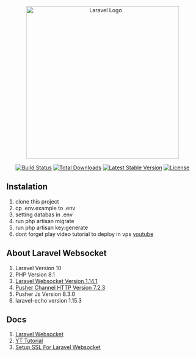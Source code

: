 <p align="center"><a href="https://laravel.com" target="_blank"><img src="https://raw.githubusercontent.com/laravel/art/master/logo-lockup/5%20SVG/2%20CMYK/1%20Full%20Color/laravel-logolockup-cmyk-red.svg" width="400" alt="Laravel Logo"></a></p>

<p align="center">
<a href="https://github.com/laravel/framework/actions"><img src="https://github.com/laravel/framework/workflows/tests/badge.svg" alt="Build Status"></a>
<a href="https://packagist.org/packages/laravel/framework"><img src="https://img.shields.io/packagist/dt/laravel/framework" alt="Total Downloads"></a>
<a href="https://packagist.org/packages/laravel/framework"><img src="https://img.shields.io/packagist/v/laravel/framework" alt="Latest Stable Version"></a>
<a href="https://packagist.org/packages/laravel/framework"><img src="https://img.shields.io/packagist/l/laravel/framework" alt="License"></a>
</p>

## Instalation
1. clone this project
2. cp .env.example to .env
3. setting databas in .env
4. run php artisan migrate
5. run php artisan key:generate
6. dont forget play video tutorial to deploy in vps [youtube](https://youtu.be/WCpU2CqsIr4?si=oMyaNwE74ABeoPQX)

## About Laravel Websocket

1. Laravel Version 10
2. PHP Version 8.1
3. [Laravel Websocket Version 1.14.1](https://github.com/beyondcode/laravel-websockets)
4. [Pusher Channel HTTP Version 7.2.3](https://github.com/pusher/pusher-http-php)
5. Pusher Js Version 8.3.0
6. laravel-echo version 1.15.3

## Docs
1. [Laravel Websocket](https://beyondco.de/docs/laravel-websockets/getting-started/introduction)
2. [YT Tutorial](https://www.youtube.com/watch?v=w8rj1C0fLgw)
3. [Setup SSL For Laravel Websocket](https://beyondco.de/docs/laravel-websockets/basic-usage/ssl)
